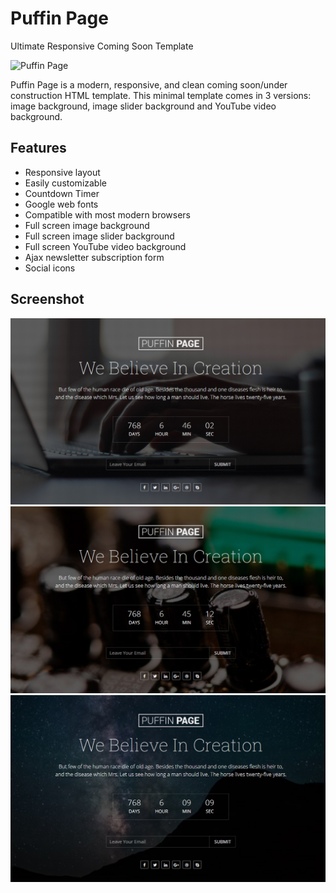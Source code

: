 # Puffin Page
Ultimate Responsive Coming Soon Template

![Puffin Page](img/intro-banner.jpg?raw=true "Intro Image")

Puffin Page is a modern, responsive, and clean coming soon/under construction HTML template. This minimal template comes in 3 versions: image background, image slider background and YouTube video background.

## Features
* Responsive layout
* Easily customizable
* Countdown Timer
* Google web fonts
* Compatible with most modern browsers
* Full screen image background
* Full screen image slider background
* Full screen YouTube video background
* Ajax newsletter subscription form
* Social icons

## Screenshot


![Static Image](img/image.jpg?raw=true "Static Image") ![Slider Image](img/slider.jpg?raw=true "Slider Image") 
![Youtuobe Video](img/youtube.jpg?raw=true "Youtuobe Video")


